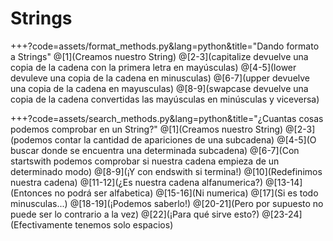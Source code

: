 # Strings

+++?code=assets/format_methods.py&lang=python&title="Dando formato a Strings"
@[1](Creamos nuestro String)
@[2-3](capitalize devuelve una copia de la cadena con la primera letra en mayúsculas)
@[4-5](lower devuleve una copia de la cadena en minusculas)
@[6-7](upper devuelve una copia de la cadena en mayusculas)
@[8-9](swapcase devuelve una copia de la cadena convertidas las mayúsculas en minúsculas y viceversa)

+++?code=assets/search_methods.py&lang=python&title="¿Cuantas cosas podemos comprobar en un String?"
@[1](Creamos nuestro String)
@[2-3](podemos contar la cantidad de apariciones de una subcadena)
@[4-5](O buscar donde se encuentra una determinada subcadena)
@[6-7](Con startswith podemos comprobar si nuestra cadena empieza de un determinado modo)
@[8-9](¡Y con endswith si termina!)
@[10](Redefinimos nuestra cadena)
@[11-12](¿Es nuestra cadena alfanumerica?)
@[13-14](Entonces no podrá ser alfabetica)
@[15-16](Ni numerica)
@[17](Si es todo minusculas...)
@[18-19](¡Podemos saberlo!)
@[20-21](Pero por supuesto no puede ser lo contrario a la vez)
@[22](¡Para qué sirve esto?)
@[23-24](Efectivamente tenemos solo espacios)

